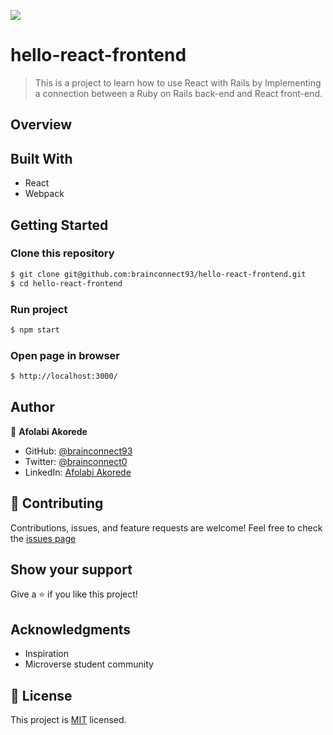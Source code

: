 ![](https://img.shields.io/badge/Microverse-blueviolet)

# hello-react-frontend

> This is a project to learn how to use React with Rails by Implementing a connection between a Ruby on Rails back-end and React front-end.

## Overview

## Built With

- React
- Webpack

## Getting Started

### Clone this repository

```bash
$ git clone git@github.com:brainconnect93/hello-react-frontend.git
$ cd hello-react-frontend
```

### Run project

```bash
$ npm start

```

### Open page in browser

```bash
$ http://localhost:3000/
```

## Author

👤 **Afolabi Akorede**

- GitHub: [@brainconnect93](https://github.com/brainconnect93)
- Twitter: [@brainconnect0](https://twitter.com/brainconnect0)
- LinkedIn: [Afolabi Akorede](https://linkedin.com/in/brainconnect93)

## 🤝 Contributing

Contributions, issues, and feature requests are welcome!
Feel free to check the [issues page](https://github.com/brainconnect93/hello-react-frontend/issues)

## Show your support

Give a ⭐️ if you like this project!

## Acknowledgments

- Inspiration
- Microverse student community

## 📝 License

This project is [MIT](C:\Users\Administrator\Desktop\Hello-rails-react\LICENSE) licensed.